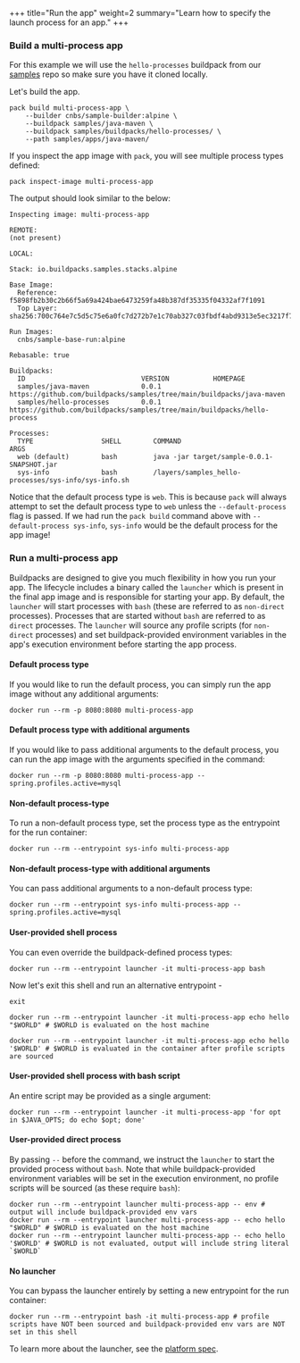 +++
title="Run the app"
weight=2
summary="Learn how to specify the launch process for an app."
+++

<!--+- `
# Specify launch process

Learn how to specify the launch process for an app.
`+-->

### Build a multi-process app

For this example we will use the `hello-processes` buildpack from our [samples][samples] repo so make sure you have it cloned locally.

Let's build the app.
```
pack build multi-process-app \
    --builder cnbs/sample-builder:alpine \
    --buildpack samples/java-maven \
    --buildpack samples/buildpacks/hello-processes/ \
    --path samples/apps/java-maven/
```
<!--+- "{{execute}}"+-->

If you inspect the app image with `pack`, you will see multiple process types defined:

```
pack inspect-image multi-process-app
```
<!--+- "{{execute}}"+-->

The output should look similar to the below:

```
Inspecting image: multi-process-app

REMOTE:
(not present)

LOCAL:

Stack: io.buildpacks.samples.stacks.alpine

Base Image:
  Reference: f5898fb2b30c2b66f5a69a424bae6473259fa48b387df35335f04332af7f1091
  Top Layer: sha256:700c764e7c5d5c75e6a0fc7d272b7e1c70ab327c03fbdf4abd9313e5ec3217f7

Run Images:
  cnbs/sample-base-run:alpine

Rebasable: true

Buildpacks:
  ID                             VERSION           HOMEPAGE
  samples/java-maven             0.0.1             https://github.com/buildpacks/samples/tree/main/buildpacks/java-maven
  samples/hello-processes        0.0.1             https://github.com/buildpacks/samples/tree/main/buildpacks/hello-process

Processes:
  TYPE                 SHELL        COMMAND                                                     ARGS
  web (default)        bash         java -jar target/sample-0.0.1-SNAPSHOT.jar
  sys-info             bash         /layers/samples_hello-processes/sys-info/sys-info.sh
```

Notice that the default process type is `web`. This is because `pack` will always attempt to set the default process type to `web` unless the `--default-process` flag is passed.
If we had run the `pack build` command above with `--default-process sys-info`, `sys-info` would be the default process for the app image!

### Run a multi-process app

Buildpacks are designed to give you much flexibility in how you run your app. The lifecycle includes a binary called the `launcher` which is present in the final app image and is responsible for starting your app.
By default, the `launcher` will start processes with `bash` (these are referred to as `non-direct` processes). Processes that are started without `bash` are referred to as `direct` processes.
The `launcher` will source any profile scripts (for `non-direct` processes) and set buildpack-provided environment variables in the app's execution environment before starting the app process.

#### Default process type

If you would like to run the default process, you can simply run the app image without any additional arguments:

```
docker run --rm -p 8080:8080 multi-process-app
```
<!--+- "{{execute}}"+-->

#### Default process type with additional arguments

If you would like to pass additional arguments to the default process, you can run the app image with the arguments specified in the command:

```
docker run --rm -p 8080:8080 multi-process-app --spring.profiles.active=mysql
```
<!--+- "{{execute interrupt}}"+-->

#### Non-default process-type

To run a non-default process type, set the process type as the entrypoint for the run container:

```
docker run --rm --entrypoint sys-info multi-process-app
```
<!--+- "{{execute interrupt}}"+-->

#### Non-default process-type with additional arguments

You can pass additional arguments to a non-default process type:

```
docker run --rm --entrypoint sys-info multi-process-app --spring.profiles.active=mysql
```
<!--+- "{{execute interrupt}}"+-->

#### User-provided shell process

You can even override the buildpack-defined process types:

```
docker run --rm --entrypoint launcher -it multi-process-app bash
```
<!--+- "{{execute interrupt}}"+-->

Now let's exit this shell and run an alternative entrypoint - 
```
exit
```
<!--+- "{{execute interrupt}}"+-->
```
docker run --rm --entrypoint launcher -it multi-process-app echo hello "$WORLD" # $WORLD is evaluated on the host machine
```
<!--+- "{{execute interrupt}}"+-->
```
docker run --rm --entrypoint launcher -it multi-process-app echo hello '$WORLD' # $WORLD is evaluated in the container after profile scripts are sourced
```
<!--+- "{{execute interrupt}}"+-->

#### User-provided shell process with bash script

An entire script may be provided as a single argument:

```
docker run --rm --entrypoint launcher -it multi-process-app 'for opt in $JAVA_OPTS; do echo $opt; done'
```
<!--+- "{{execute interrupt}}"+-->

#### User-provided direct process

By passing `--` before the command, we instruct the `launcher` to start the provided process without `bash`.
Note that while buildpack-provided environment variables will be set in the execution environment, no profile scripts will be sourced (as these require `bash`):

```
docker run --rm --entrypoint launcher multi-process-app -- env # output will include buildpack-provided env vars
docker run --rm --entrypoint launcher multi-process-app -- echo hello "$WORLD" # $WORLD is evaluated on the host machine
docker run --rm --entrypoint launcher multi-process-app -- echo hello '$WORLD' # $WORLD is not evaluated, output will include string literal `$WORLD`
```

#### No launcher

You can bypass the launcher entirely by setting a new entrypoint for the run container:

```
docker run --rm --entrypoint bash -it multi-process-app # profile scripts have NOT been sourced and buildpack-provided env vars are NOT set in this shell
```
<!--+- "{{execute interrupt}}"+-->

To learn more about the launcher, see the [platform spec](https://github.com/buildpacks/spec/blob/main/platform.md#launcher).

[samples]: https://github.com/buildpacks/samples